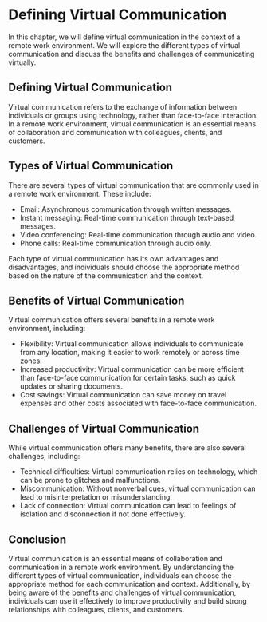 Defining Virtual Communication
===========================================================================================================

In this chapter, we will define virtual communication in the context of a remote work environment. We will explore the different types of virtual communication and discuss the benefits and challenges of communicating virtually.

Defining Virtual Communication
------------------------------

Virtual communication refers to the exchange of information between individuals or groups using technology, rather than face-to-face interaction. In a remote work environment, virtual communication is an essential means of collaboration and communication with colleagues, clients, and customers.

Types of Virtual Communication
------------------------------

There are several types of virtual communication that are commonly used in a remote work environment. These include:

* Email: Asynchronous communication through written messages.
* Instant messaging: Real-time communication through text-based messages.
* Video conferencing: Real-time communication through audio and video.
* Phone calls: Real-time communication through audio only.

Each type of virtual communication has its own advantages and disadvantages, and individuals should choose the appropriate method based on the nature of the communication and the context.

Benefits of Virtual Communication
---------------------------------

Virtual communication offers several benefits in a remote work environment, including:

* Flexibility: Virtual communication allows individuals to communicate from any location, making it easier to work remotely or across time zones.
* Increased productivity: Virtual communication can be more efficient than face-to-face communication for certain tasks, such as quick updates or sharing documents.
* Cost savings: Virtual communication can save money on travel expenses and other costs associated with face-to-face communication.

Challenges of Virtual Communication
-----------------------------------

While virtual communication offers many benefits, there are also several challenges, including:

* Technical difficulties: Virtual communication relies on technology, which can be prone to glitches and malfunctions.
* Miscommunication: Without nonverbal cues, virtual communication can lead to misinterpretation or misunderstanding.
* Lack of connection: Virtual communication can lead to feelings of isolation and disconnection if not done effectively.

Conclusion
----------

Virtual communication is an essential means of collaboration and communication in a remote work environment. By understanding the different types of virtual communication, individuals can choose the appropriate method for each communication and context. Additionally, by being aware of the benefits and challenges of virtual communication, individuals can use it effectively to improve productivity and build strong relationships with colleagues, clients, and customers.
